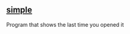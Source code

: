 ## [simple](https://github.com/ayes-web/embedded-writeable/tree/master/simple)
Program that shows the last time you opened it